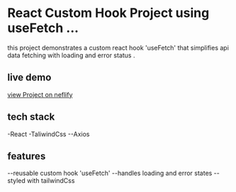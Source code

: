# React Custom Hook Project using useFetch ...
this project demonstrates a custom react hook 'useFetch' that simplifies api data fetching with loading and error status .

## live demo
[view Project on neflify](https://mycustomhookproject.netlify.app/)

## tech stack
-React
-TaliwindCss
--Axios 

## features 
--reusable custom hook 'useFetch'
--handles loading and error states
-- styled with tailwindCss

